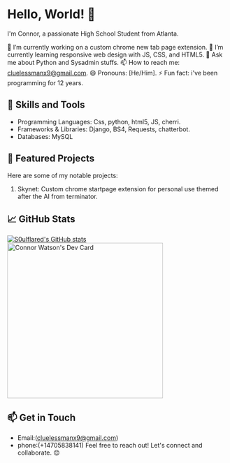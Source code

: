 # Hello, World! 👋

I'm Connor, a passionate High School Student from Atlanta.

🔭 I’m currently working on a custom chrome new tab page extension.
🌱 I’m currently learning responsive web design with JS, CSS, and HTML5.
💬 Ask me about Python and Sysadmin stuffs.
📫 How to reach me: cluelessmanx9@gmail.com.
😄 Pronouns: [He/Him].
⚡ Fun fact: i've been programming for 12 years.

## 🚀 Skills and Tools

- Programming Languages: Css, python, html5, JS, cherri.
- Frameworks & Libraries: Django, BS4, Requests, chatterbot.
- Databases: MySQL

## 🌟 Featured Projects

Here are some of my notable projects:

1. Skynet: Custom chrome startpage extension for personal use themed after the AI from terminator.


## 📈 GitHub Stats
[![S0ulflared's GitHub stats](https://github-readme-stats.vercel.app/api?username=S0ulflared)](https://github.com/anuraghazra/github-readme-stats)
<a href="https://app.daily.dev/soulflared"><img src="https://api.daily.dev/devcards/v2/sRt80kEQBe1qj4urOQ8xQ.png?type=default&r=9sb" width="356" alt="Connor Watson's Dev Card"/></a>
## 📫 Get in Touch

- Email:(cluelessmanx9@gmail.com)
- phone:(+14705838141)
Feel free to reach out! Let's connect and collaborate. 😊
